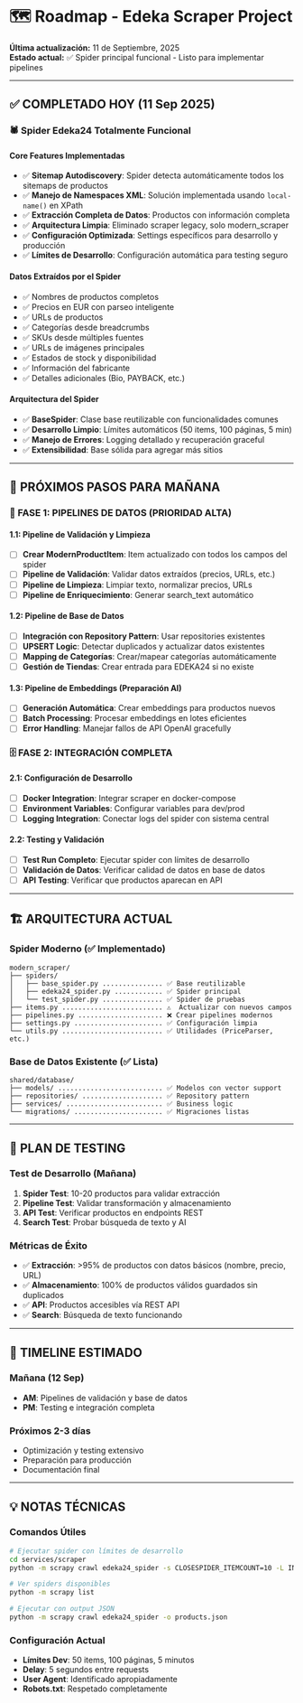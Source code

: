 # 🗺️ Roadmap - Edeka Scraper Project

**Última actualización:** 11 de Septiembre, 2025  
**Estado actual:** ✅ Spider principal funcional - Listo para implementar pipelines

---

## ✅ COMPLETADO HOY (11 Sep 2025)

### 🕷️ Spider Edeka24 Totalmente Funcional

#### Core Features Implementadas
- ✅ **Sitemap Autodiscovery**: Spider detecta automáticamente todos los sitemaps de productos
- ✅ **Manejo de Namespaces XML**: Solución implementada usando `local-name()` en XPath
- ✅ **Extracción Completa de Datos**: Productos con información completa
- ✅ **Arquitectura Limpia**: Eliminado scraper legacy, solo modern_scraper
- ✅ **Configuración Optimizada**: Settings específicos para desarrollo y producción
- ✅ **Límites de Desarrollo**: Configuración automática para testing seguro

#### Datos Extraídos por el Spider
- ✅ Nombres de productos completos
- ✅ Precios en EUR con parseo inteligente 
- ✅ URLs de productos
- ✅ Categorías desde breadcrumbs
- ✅ SKUs desde múltiples fuentes
- ✅ URLs de imágenes principales
- ✅ Estados de stock y disponibilidad
- ✅ Información del fabricante
- ✅ Detalles adicionales (Bio, PAYBACK, etc.)

#### Arquitectura del Spider
- ✅ **BaseSpider**: Clase base reutilizable con funcionalidades comunes
- ✅ **Desarrollo Limpio**: Límites automáticos (50 items, 100 páginas, 5 min)
- ✅ **Manejo de Errores**: Logging detallado y recuperación graceful
- ✅ **Extensibilidad**: Base sólida para agregar más sitios

---

## 🎯 PRÓXIMOS PASOS PARA MAÑANA

### 🔄 FASE 1: PIPELINES DE DATOS (PRIORIDAD ALTA)

#### 1.1: Pipeline de Validación y Limpieza
- [ ] **Crear ModernProductItem**: Item actualizado con todos los campos del spider
- [ ] **Pipeline de Validación**: Validar datos extraídos (precios, URLs, etc.)
- [ ] **Pipeline de Limpieza**: Limpiar texto, normalizar precios, URLs
- [ ] **Pipeline de Enriquecimiento**: Generar search_text automático

#### 1.2: Pipeline de Base de Datos
- [ ] **Integración con Repository Pattern**: Usar repositories existentes
- [ ] **UPSERT Logic**: Detectar duplicados y actualizar datos existentes
- [ ] **Mapping de Categorías**: Crear/mapear categorías automáticamente
- [ ] **Gestión de Tiendas**: Crear entrada para EDEKA24 si no existe

#### 1.3: Pipeline de Embeddings (Preparación AI)
- [ ] **Generación Automática**: Crear embeddings para productos nuevos
- [ ] **Batch Processing**: Procesar embeddings en lotes eficientes
- [ ] **Error Handling**: Manejar fallos de API OpenAI gracefully

### 🗄️ FASE 2: INTEGRACIÓN COMPLETA

#### 2.1: Configuración de Desarrollo
- [ ] **Docker Integration**: Integrar scraper en docker-compose
- [ ] **Environment Variables**: Configurar variables para dev/prod
- [ ] **Logging Integration**: Conectar logs del spider con sistema central

#### 2.2: Testing y Validación
- [ ] **Test Run Completo**: Ejecutar spider con límites de desarrollo
- [ ] **Validación de Datos**: Verificar calidad de datos en base de datos
- [ ] **API Testing**: Verificar que productos aparecan en API

---

## 🏗️ ARQUITECTURA ACTUAL

### Spider Moderno (✅ Implementado)
```
modern_scraper/
├── spiders/
│   ├── base_spider.py ............... ✅ Base reutilizable
│   ├── edeka24_spider.py ............ ✅ Spider principal
│   └── test_spider.py ............... ✅ Spider de pruebas
├── items.py ......................... ⚠️  Actualizar con nuevos campos
├── pipelines.py ..................... ❌ Crear pipelines modernos
├── settings.py ...................... ✅ Configuración limpia
└── utils.py ......................... ✅ Utilidades (PriceParser, etc.)
```

### Base de Datos Existente (✅ Lista)
```
shared/database/
├── models/ .......................... ✅ Modelos con vector support
├── repositories/ .................... ✅ Repository pattern
├── services/ ........................ ✅ Business logic
└── migrations/ ...................... ✅ Migraciones listas
```

---

## 🧪 PLAN DE TESTING

### Test de Desarrollo (Mañana)
1. **Spider Test**: 10-20 productos para validar extracción
2. **Pipeline Test**: Validar transformación y almacenamiento 
3. **API Test**: Verificar productos en endpoints REST
4. **Search Test**: Probar búsqueda de texto y AI

### Métricas de Éxito
- ✅ **Extracción**: >95% de productos con datos básicos (nombre, precio, URL)
- ✅ **Almacenamiento**: 100% de productos válidos guardados sin duplicados
- ✅ **API**: Productos accesibles vía REST API
- ✅ **Search**: Búsqueda de texto funcionando

---

## 🚀 TIMELINE ESTIMADO

### Mañana (12 Sep)
- **AM**: Pipelines de validación y base de datos
- **PM**: Testing e integración completa

### Próximos 2-3 días
- Optimización y testing extensivo
- Preparación para producción
- Documentación final

---

## 💡 NOTAS TÉCNICAS

### Comandos Útiles
```bash
# Ejecutar spider con límites de desarrollo
cd services/scraper
python -m scrapy crawl edeka24_spider -s CLOSESPIDER_ITEMCOUNT=10 -L INFO

# Ver spiders disponibles
python -m scrapy list

# Ejecutar con output JSON
python -m scrapy crawl edeka24_spider -o products.json
```

### Configuración Actual
- **Límites Dev**: 50 items, 100 páginas, 5 minutos
- **Delay**: 5 segundos entre requests
- **User Agent**: Identificado apropiadamente
- **Robots.txt**: Respetado completamente

